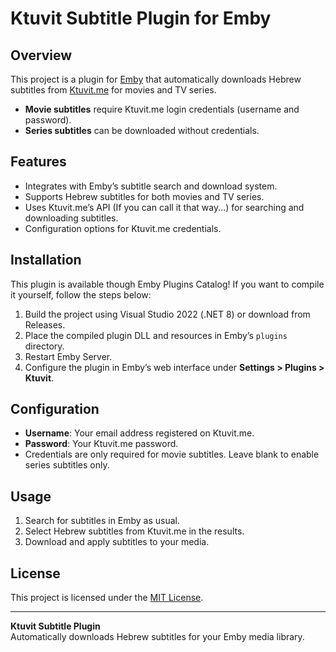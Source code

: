 # Ktuvit Subtitle Plugin for Emby

## Overview

This project is a plugin for [Emby](https://emby.media/) that automatically downloads Hebrew subtitles from [Ktuvit.me](https://www.ktuvit.me) for movies and TV series.  
- **Movie subtitles** require Ktuvit.me login credentials (username and password).
- **Series subtitles** can be downloaded without credentials.

## Features

- Integrates with Emby’s subtitle search and download system.
- Supports Hebrew subtitles for both movies and TV series.
- Uses Ktuvit.me’s API (If you can call it that way...) for searching and downloading subtitles.
- Configuration options for Ktuvit.me credentials.

## Installation

This plugin is available though Emby Plugins Catalog! If you want to compile it yourself, follow the steps below:


1. Build the project using Visual Studio 2022 (.NET 8) or download from Releases.
2. Place the compiled plugin DLL and resources in Emby’s `plugins` directory.
3. Restart Emby Server.
4. Configure the plugin in Emby’s web interface under __Settings > Plugins > Ktuvit__.

## Configuration

- **Username**: Your email address registered on Ktuvit.me.
- **Password**: Your Ktuvit.me password.
- Credentials are only required for movie subtitles. Leave blank to enable series subtitles only.

## Usage

1. Search for subtitles in Emby as usual.
2. Select Hebrew subtitles from Ktuvit.me in the results.
3. Download and apply subtitles to your media.

## License

This project is licensed under the [MIT License](LICENSE).

---

**Ktuvit Subtitle Plugin**  
Automatically downloads Hebrew subtitles for your Emby media library.

